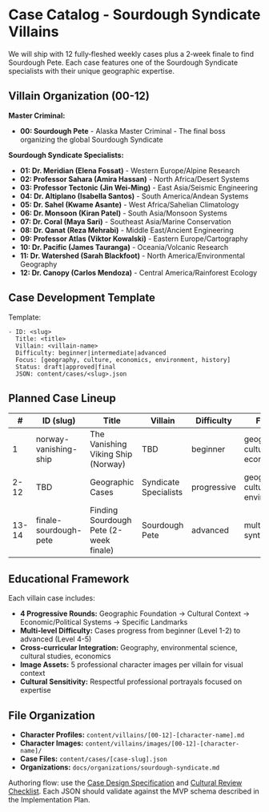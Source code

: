 # Case Catalog - Sourdough Syndicate Villains

We will ship with 12 fully‑fleshed weekly cases plus a 2‑week finale to find Sourdough Pete. Each case features one of the Sourdough Syndicate specialists with their unique geographic expertise.

## Villain Organization (00-12)

**Master Criminal:**
- **00: Sourdough Pete** - Alaska Master Criminal - The final boss organizing the global Sourdough Syndicate

**Sourdough Syndicate Specialists:**
- **01: Dr. Meridian (Elena Fossat)** - Western Europe/Alpine Research
- **02: Professor Sahara (Amira Hassan)** - North Africa/Desert Systems  
- **03: Professor Tectonic (Jin Wei-Ming)** - East Asia/Seismic Engineering
- **04: Dr. Altiplano (Isabella Santos)** - South America/Andean Systems
- **05: Dr. Sahel (Kwame Asante)** - West Africa/Sahelian Climatology
- **06: Dr. Monsoon (Kiran Patel)** - South Asia/Monsoon Systems
- **07: Dr. Coral (Maya Sari)** - Southeast Asia/Marine Conservation
- **08: Dr. Qanat (Reza Mehrabi)** - Middle East/Ancient Engineering
- **09: Professor Atlas (Viktor Kowalski)** - Eastern Europe/Cartography
- **10: Dr. Pacific (James Tauranga)** - Oceania/Volcanic Research
- **11: Dr. Watershed (Sarah Blackfoot)** - North America/Environmental Geography
- **12: Dr. Canopy (Carlos Mendoza)** - Central America/Rainforest Ecology

## Case Development Template

Template:
```
- ID: <slug>
  Title: <title>
  Villain: <villain-name>
  Difficulty: beginner|intermediate|advanced
  Focus: [geography, culture, economics, environment, history]
  Status: draft|approved|final
  JSON: content/cases/<slug>.json
```

## Planned Case Lineup

| # | ID (slug) | Title | Villain | Difficulty | Focus | Status | JSON Path |
|---|-----------|-------|---------|------------|-------|--------|-----------|
| 1 | norway-vanishing-ship | The Vanishing Viking Ship (Norway) | TBD | beginner | geography, culture, economics | draft | content/cases/norway-vanishing-ship.json |
| 2-12 | TBD | Geographic Cases | Syndicate Specialists | progressive | geography, culture, environment | planned | content/cases/ |
| 13-14 | finale-sourdough-pete | Finding Sourdough Pete (2-week finale) | Sourdough Pete | advanced | multi‑region synthesis | planned | content/cases/finale/ |

## Educational Framework

Each villain case includes:
- **4 Progressive Rounds:** Geographic Foundation → Cultural Context → Economic/Political Systems → Specific Landmarks  
- **Multi-level Difficulty:** Cases progress from beginner (Level 1-2) to advanced (Level 4-5)
- **Cross-curricular Integration:** Geography, environmental science, cultural studies, economics
- **Image Assets:** 5 professional character images per villain for visual context
- **Cultural Sensitivity:** Respectful professional portrayals focused on expertise

## File Organization

- **Character Profiles:** `content/villains/[00-12]-[character-name].md`
- **Character Images:** `content/villains/images/[00-12]-[character-name]/`  
- **Case Files:** `content/cases/[case-slug].json`
- **Organizations:** `docs/organizations/sourdough-syndicate.md`

Authoring flow: use the [Case Design Specification](./implementation-plan.md#case-design-specification-teacher-led-mode) and [Cultural Review Checklist](./cultural-review-checklist.md). Each JSON should validate against the MVP schema described in the Implementation Plan.

